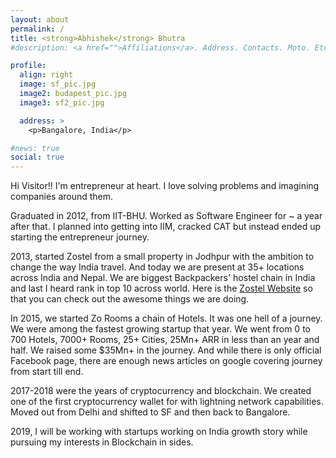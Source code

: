 ```yaml
---
layout: about
permalink: /
title: <strong>Abhishek</strong> Bhutra
#description: <a href="">Affiliations</a>. Address. Contacts. Moto. Etc.

profile:
  align: right
  image: sf_pic.jpg
  image2: budapest_pic.jpg
  image3: sf2_pic.jpg

  address: >
    <p>Bangalore, India</p>

#news: true
social: true
---
```


Hi Visitor!! I'm entrepreneur at heart. I love solving problems and imagining companies around them.

Graduated in 2012, from IIT-BHU. Worked as Software Engineer for ~ a year after that. I planned into getting into IIM, cracked CAT but instead ended up starting the entrepreneur journey.

2013, started Zostel from a small property in Jodhpur with the ambition to change the way India travel. And today we are present at 35+ locations across India and Nepal. We are biggest Backpackers' hostel chain in India and last I heard rank in top 10 across world. Here is the [Zostel Website](https://zostel.com) so that you can check out the awesome things we are doing.

In 2015, we started Zo Rooms a chain of Hotels. It was one hell of a journey. We were among the fastest growing startup that year. We went from 0 to 700 Hotels, 7000+ Rooms, 25+ Cities, 25Mn+ ARR in less than an year and half. We raised some $35Mn+ in the journey. And while there is only official Facebook page, there are enough news articles on google covering journey from start till end.

2017-2018 were the years of cryptocurrency and blockchain. We created one of the first cryptocurrency wallet for with lightning network capabilities. Moved out from Delhi and shifted to SF and then back to Bangalore.

2019, I will be working with startups working on India growth story while pursuing my interests in Blockchain in sides.
